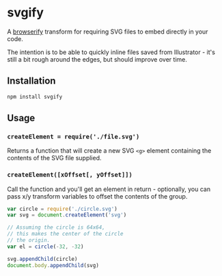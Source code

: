 # svgify #

A [browserify](http://browserify.org/) transform for requiring SVG files to
embed directly in your code.

The intention is to be able to quickly inline files saved from Illustrator -
it's still a bit rough around the edges, but should improve over time.

## Installation ##

``` bash
npm install svgify
```

## Usage ##

### `createElement = require('./file.svg')` ###

Returns a function that will create a new SVG `<g>` element containing the
contents of the SVG file supplied.

### `createElement([xOffset[, yOffset]])` ###

Call the function and you'll get an element in return - optionally, you can
pass x/y transform variables to offset the contents of the group.

``` javascript
var circle = require('./circle.svg')
var svg = document.createElement('svg')

// Assuming the circle is 64x64,
// this makes the center of the circle
// the origin.
var el = circle(-32, -32)

svg.appendChild(circle)
document.body.appendChild(svg)
```

